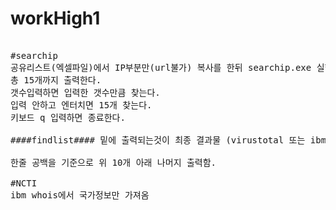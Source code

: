 # workHigh1
<pre>

#searchip
공유리스트(엑셀파일)에서 IP부분만(url불가) 복사를 한뒤 searchip.exe 실행
총 15개까지 출력한다.
갯수입력하면 입력한 갯수만큼 찾는다.
입력 안하고 엔터치면 15개 찾는다.
키보드 q 입력하면 종료한다.

####findlist#### 밑에 출력되는것이 최종 결과물 (virustotal 또는 ibm 5이상)

한줄 공백을 기준으로 위 10개 아래 나머지 출력함.

#NCTI
ibm whois에서 국가정보만 가져옴

